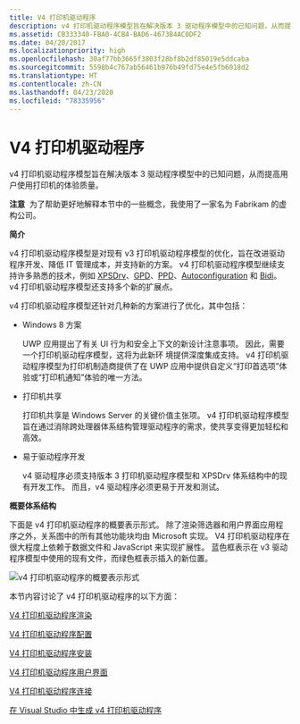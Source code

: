 ```yaml
---
title: V4 打印机驱动程序
description: v4 打印机驱动程序模型旨在解决版本 3 驱动程序模型中的已知问题，从而提高用户使用打印机的体验质量。
ms.assetid: CB333340-FBA0-4CB4-BAD6-4673B4AC0DF2
ms.date: 04/20/2017
ms.localizationpriority: high
ms.openlocfilehash: 30af77bb3665f3803f28bf8b2df85019e5ddcaba
ms.sourcegitcommit: 5598b4c767ab56461b976b49fd75e4e5fb6018d2
ms.translationtype: HT
ms.contentlocale: zh-CN
ms.lasthandoff: 04/23/2020
ms.locfileid: "78335956"
---
```

# <a name="v4-printer-driver"></a>V4 打印机驱动程序


v4 打印机驱动程序模型旨在解决版本 3 驱动程序模型中的已知问题，从而提高用户使用打印机的体验质量。

**注意**  为了帮助更好地解释本节中的一些概念，我使用了一家名为 Fabrikam 的虚构公司。

 

**简介**

v4 打印机驱动程序模型是对现有 v3 打印机驱动程序模型的优化，旨在改进驱动程序开发、降低 IT 管理成本，并支持新的方案。 v4 打印机驱动程序模型继续支持许多熟悉的技术，例如 [XPSDrv](xpsdrv-printer-driver.md)、[GPD](introduction-to-gpd-files.md)、[PPD](pscript-minidrivers.md)、[Autoconfiguration](printer-autoconfiguration.md) 和 [Bidi](bidirectional-communication.md)。 v4 打印机驱动程序模型还支持多个新的扩展点。

v4 打印机驱动程序模型还针对几种新的方案进行了优化，其中包括：

-   Windows 8 方案

    UWP 应用提出了有关 UI 行为和安全上下文的新设计注意事项。 因此，需要一个打印机驱动程序模型，这将为此新环 境提供深度集成支持。 v4 打印机驱动程序模型为打印机制造商提供了在 UWP 应用中提供自定义“打印首选项”体验或“打印机通知”体验的唯一方法。

-   打印机共享

    打印机共享是 Windows Server 的关键价值主张项。 v4 打印机驱动程序模型旨在通过消除跨处理器体系结构管理驱动程序的需求，使共享变得更加轻松和高效。

-   易于驱动程序开发

    v4 驱动程序必须支持版本 3 打印机驱动程序模型和 XPSDrv 体系结构中的现有开发工作。 而且，v4 驱动程序必须更易于开发和测试。

**概要体系结构**

下面是 v4 打印机驱动程序的概要表示形式。 除了渲染筛选器和用户界面应用程序之外，关系图中的所有其他功能块均由 Microsoft 实现。 V4 打印机驱动程序在很大程度上依赖于数据文件和 JavaScript 来实现扩展性。 蓝色框表示在 v3 驱动程序模型中使用的现有文件，而绿色框表示插入的新位置。

![v4 打印机驱动程序的概要表示形式](images/v4driverarch.png)

本节内容讨论了 v4 打印机驱动程序的以下方面：

[V4 打印机驱动程序渲染](v4-driver-rendering.md)

[V4 打印机驱动程序配置](v4-driver-configuration.md)

[V4 打印机驱动程序安装](v4-driver-setup.md)

[V4 打印机驱动程序用户界面](v4-printer-driver-user-interfaces.md)

[V4 打印机驱动程序连接](v4-printer-driver-connectivity.md)

[在 Visual Studio 中生成 v4 打印机驱动程序](build-a-v4-print-driver-in-visual-studio.md)

 

 




